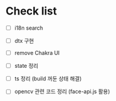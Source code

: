 # Check list
- [ ] i18n search
- [ ] dtx 구현
- [ ] remove Chakra UI
- [ ] state 정리
- [ ] ts 정리 (build 꺼둔 상태 해결)

- [ ] opencv 관련 코드 정리 (face-api.js 활용)